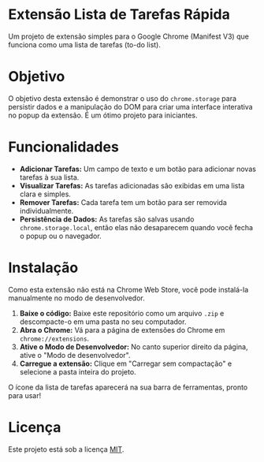 # Extensão Lista de Tarefas Rápida
Um projeto de extensão simples para o Google Chrome (Manifest V3) que funciona como uma lista de tarefas (to-do list).

#  Objetivo
O objetivo desta extensão é demonstrar o uso do `chrome.storage` para persistir dados e a manipulação do DOM para criar uma interface interativa no popup da extensão. É um ótimo projeto para iniciantes.

# Funcionalidades
* **Adicionar Tarefas:** Um campo de texto e um botão para adicionar novas tarefas à sua lista.
* **Visualizar Tarefas:** As tarefas adicionadas são exibidas em uma lista clara e simples.
* **Remover Tarefas:** Cada tarefa tem um botão para ser removida individualmente.
* **Persistência de Dados:** As tarefas são salvas usando `chrome.storage.local`, então elas não desaparecem quando você fecha o popup ou o navegador.

#  Instalação
Como esta extensão não está na Chrome Web Store, você pode instalá-la manualmente no modo de desenvolvedor.
1.  **Baixe o código:** Baixe este repositório como um arquivo `.zip` e descompacte-o em uma pasta no seu computador.
2.  **Abra o Chrome:** Vá para a página de extensões do Chrome em `chrome://extensions`.
3.  **Ative o Modo de Desenvolvedor:** No canto superior direito da página, ative o "Modo de desenvolvedor".
4.  **Carregue a extensão:** Clique em "Carregar sem compactação" e selecione a pasta inteira do projeto.

O ícone da lista de tarefas aparecerá na sua barra de ferramentas, pronto para usar!

# Licença
Este projeto está sob a licença [MIT](LICENSE).